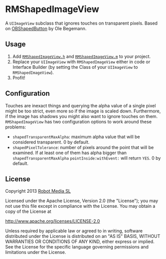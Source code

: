 RMShapedImageView
=================

A `UIImageView` subclass that ignores touches on transparent pixels. Based on [OBShapedButton](https://github.com/ole/OBShapedButton) by Ole Begemann.

Usage
-----

1. Add [`RMShapedImageView.h`](https://github.com/robotmedia/RMShapedImageView/blob/master/RMShapedImageView/RMShapedImageView.h) and [`RMShapedImageView.m`](https://github.com/robotmedia/RMShapedImageView/blob/master/RMShapedImageView/RMShapedImageView.m) to your project.
2. Replace your `UIImageView` with `RMShapedImageView` either in code or Interface Builder (by setting the Class of your `UIImageView` to `RMShapedImageView`).
3. Profit! 

Configuration
-------------

Touches are inexact things and querying the alpha value of a single pixel might be too strict, even more so if the image is scaled down. Furthermore, if the image has shadows you might also want to ignore touches on them. `RMShapedImageView` has two configuration options to work around these problems:

* `shapedTransparentMaxAlpha`: maximum alpha value that will be considered transparent. 0 by default.
* `shapedPixelTolerance`: number of pixels around the point that will be examined. If at least one of them has alpha bigger than `shapedTransparentMaxAlpha` `pointInside:withEvent:` will return `YES`. 0 by default.

License
-------

 Copyright 2013 [Robot Media SL](http://www.robotmedia.net)
 
 Licensed under the Apache License, Version 2.0 (the "License");
 you may not use this file except in compliance with the License.
 You may obtain a copy of the License at
 
 http://www.apache.org/licenses/LICENSE-2.0
 
 Unless required by applicable law or agreed to in writing, software
 distributed under the License is distributed on an "AS IS" BASIS,
 WITHOUT WARRANTIES OR CONDITIONS OF ANY KIND, either express or implied.
 See the License for the specific language governing permissions and
 limitations under the License.
